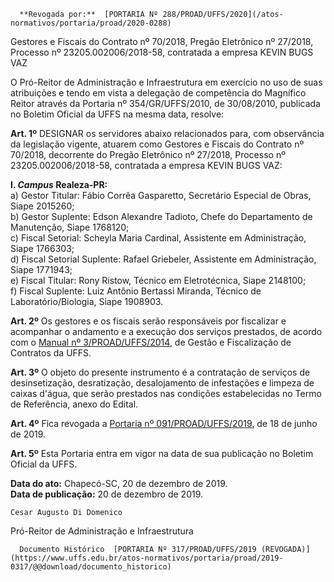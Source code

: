       **Revogada por:**  [PORTARIA Nº 288/PROAD/UFFS/2020](/atos-normativos/portaria/proad/2020-0288) 

   Gestores e Fiscais do Contrato nº 70/2018, Pregão Eletrônico nº 27/2018, Processo nº 23205.002006/2018-58, contratada a empresa KEVIN BUGS VAZ  

O Pró-Reitor de Administração e Infraestrutura em exercício no uso de suas atribuições e tendo em vista a delegação de competência do Magnífico Reitor através da Portaria nº 354/GR/UFFS/2010, de 30/08/2010, publicada no Boletim Oficial da UFFS na mesma data, resolve:

 **Art. 1º** DESIGNAR os servidores abaixo relacionados para, com observância da legislação vigente, atuarem como Gestores e Fiscais do Contrato nº 70/2018, decorrente do Pregão Eletrônico nº 27/2018, Processo nº 23205.002006/2018-58, contratada a empresa KEVIN BUGS VAZ:

 **I. *Campus* Realeza-PR:**  
a) Gestor Titular: Fábio Corrêa Gasparetto, Secretário Especial de Obras, Siape 2015260;  
b) Gestor Suplente: Edson Alexandre Tadioto, Chefe do Departamento de Manutenção, Siape 1768120;  
c) Fiscal Setorial: Scheyla Maria Cardinal, Assistente em Administração, Siape 1766303;  
d) Fiscal Setorial Suplente: Rafael Griebeler, Assistente em Administração, Siape 1771943;  
e) Fiscal Titular: Rony Ristow, Técnico em Eletrotécnica, Siape 2148100;  
f) Fiscal Suplente: Luiz Antônio Bertassi Miranda, Técnico de Laboratório/Biologia, Siape 1908903.

 **Art. 2º** Os gestores e os fiscais serão responsáveis por fiscalizar e acompanhar o andamento e a execução dos serviços prestados, de acordo com o [Manual nº 3/PROAD/UFFS/2014](https://www.uffs.edu.br/atos-normativos/manual/proad/2014-0003), de Gestão e Fiscalização de Contratos da UFFS.

 **Art. 3º** O objeto do presente instrumento é a contratação de serviços de desinsetização, desratização, desalojamento de infestações e limpeza de caixas d'água, que serão prestados nas condições estabelecidas no Termo de Referência, anexo do Edital.

 **Art. 4º** Fica revogada a [Portaria nº 091/PROAD/UFFS/2019](https://www.uffs.edu.br/atos-normativos/portaria/proad/2019-0091), de 18 de junho de 2019.

 **Art. 5º** Esta Portaria entra em vigor na data de sua publicação no Boletim Oficial da UFFS.

   **Data do ato:** Chapecó-SC, 20 de dezembro de 2019.   
 **Data de publicação:**  20 de dezembro de 2019. 

    Cesar Augusto Di Domenico   
 Pró-Reitor de Administração e Infraestrutura 

      Documento Histórico  [PORTARIA Nº 317/PROAD/UFFS/2019 (REVOGADA)](https://www.uffs.edu.br/atos-normativos/portaria/proad/2019-0317/@@download/documento_historico)     
      
